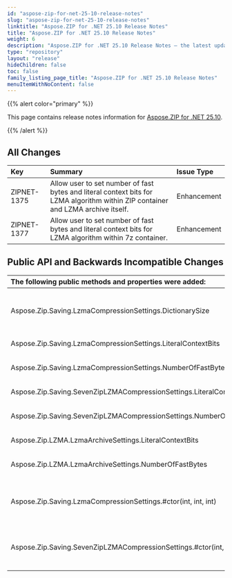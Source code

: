 ```yaml
---
id: "aspose-zip-for-net-25-10-release-notes"
slug: "aspose-zip-for-net-25-10-release-notes"
linktitle: "Aspose.ZIP for .NET 25.10 Release Notes"
title: "Aspose.ZIP for .NET 25.10 Release Notes"
weight: 6
description: "Aspose.ZIP for .NET 25.10 Release Notes – the latest updates and fixes."
type: "repository"
layout: "release"
hideChildren: false
toc: false
family_listing_page_title: "Aspose.ZIP for .NET 25.10 Release Notes"
menuItemWithNoContent: false
---
```


{{% alert color="primary" %}} 

This page contains release notes information for [Aspose.ZIP for .NET 25.10](https://releases.aspose.com/zip/net/new-releases/aspose.zip-for-.net-25.10/).

{{% /alert %}} 
## **All Changes**

|**Key**|**Summary**|**Issue Type**|
| :- | :- | :- |
|ZIPNET-1375|Allow user to set number of fast bytes and literal context bits for LZMA algorithm within ZIP container and LZMA archive itself.|Enhancement|
|ZIPNET-1377|Allow user to set number of fast bytes and literal context bits for LZMA algorithm within 7z container.|Enhancement|

## **Public API and Backwards Incompatible Changes**
|**The following public methods and properties were added:**|**Description**|
| :- | :- |
|Aspose.Zip.Saving.LzmaCompressionSettings.DictionarySize|Gets the dictionary (history buffer) size indicates how many bytes of the recently processed uncompressed data are kept in memory.|
|Aspose.Zip.Saving.LzmaCompressionSettings.LiteralContextBits|Gets the number of literal context bits for the LZMA algorithm.|
|Aspose.Zip.Saving.LzmaCompressionSettings.NumberOfFastBytes|Gets the number of bytes used for fast match searching in the LZMA algorithm.|
|Aspose.Zip.Saving.SevenZipLZMACompressionSettings.LiteralContextBits|Gets the number of literal context bits for the LZMA algorithm.|
|Aspose.Zip.Saving.SevenZipLZMACompressionSettings.NumberOfFastBytes|Gets the number of bytes used for fast match searching in the LZMA algorithm.|
|Aspose.Zip.LZMA.LzmaArchiveSettings.LiteralContextBits|Gets the number of literal context bits for the LZMA algorithm.|
|Aspose.Zip.LZMA.LzmaArchiveSettings.NumberOfFastBytes|Gets the number of bytes used for fast match searching in the LZMA algorithm.|
|Aspose.Zip.Saving.LzmaCompressionSettings.#ctor(int, int, int)|Initializes a new instance of the LzmaCompressionSettings class with specified dictionary size, number of fast bytes and number of literal context bits.|
|Aspose.Zip.Saving.SevenZipLZMACompressionSettings.#ctor(int, int, int)|Initializes a new instance of the SevenZipLZMACompressionSettings class with specified dictionary size, number of fast bytes and number of literal context bits.|
